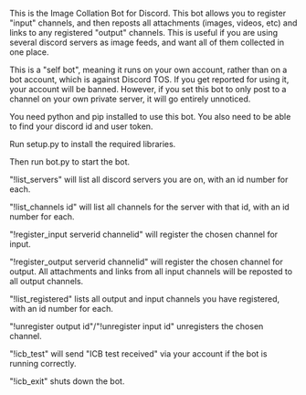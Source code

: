 This is the Image Collation Bot for Discord. This bot allows you to register "input" channels, and then reposts all attachments (images, videos, etc) and links to any registered "output" channels. This is useful if you are using several discord servers as image feeds, and want all of them collected in one place.

This is a "self bot", meaning it runs on your own account, rather than on a bot account, which is against Discord TOS. If you get reported for using it, your account will be banned. However, if you set this bot to only post to a channel on your own private server, it will go entirely unnoticed.

You need python and pip installed to use this bot. You also need to be able to find your discord id and user token.

Run setup.py to install the required libraries.

Then run bot.py to start the bot.

"!list_servers" will list all discord servers you are on, with an id number for each.

"!list_channels id" will list all channels for the server with that id, with an id number for each.

"!register_input serverid channelid" will register the chosen channel for input.

"!register_output serverid channelid" will register the chosen channel for output. All attachments and links from all input channels will be reposted to all output channels.

"!list_registered" lists all output and input channels you have registered, with an id number for each.

"!unregister output id"/"!unregister input id" unregisters the chosen channel.

"!icb_test" will send "ICB test received" via your account if the bot is running correctly.

"!icb_exit" shuts down the bot.
